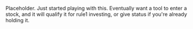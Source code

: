 Placeholder.  Just started playing with this.  Eventually want a tool to enter a stock, and it will qualify it for rule1 investing, or give status if you're already holding it.
